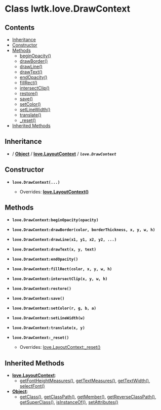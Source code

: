 # Class lwtk.love.DrawContext


## Contents

   * [Inheritance](#inheritance)
   * [Constructor](#constructor)
   * [Methods](#methods)
      * [beginOpacity()](#.beginOpacity)
      * [drawBorder()](#.drawBorder)
      * [drawLine()](#.drawLine)
      * [drawText()](#.drawText)
      * [endOpacity()](#.endOpacity)
      * [fillRect()](#.fillRect)
      * [intersectClip()](#.intersectClip)
      * [restore()](#.restore)
      * [save()](#.save)
      * [setColor()](#.setColor)
      * [setLineWidth()](#.setLineWidth)
      * [translate()](#.translate)
      * [_reset()](#._reset)
   * [Inherited Methods](#inherited-methods)


## Inheritance
   *  / **[Object](../../lwtk/Object.md#inheritance)** / **[love.LayoutContext](../../lwtk/love/LayoutContext.md#inheritance)** / _**`love.DrawContext`**_

## Constructor
   * <span id=".new">**`love.DrawContext(...)`**</span>

        * Overrides: **[love.LayoutContext()](../../lwtk/love/LayoutContext.md#constructor)**



## Methods
   * <span id=".beginOpacity">**`love.DrawContext:beginOpacity(opacity)`**</span>


   * <span id=".drawBorder">**`love.DrawContext:drawBorder(color, borderThickness, x, y, w, h)`**</span>


   * <span id=".drawLine">**`love.DrawContext:drawLine(x1, y1, x2, y2, ...)`**</span>


   * <span id=".drawText">**`love.DrawContext:drawText(x, y, text)`**</span>


   * <span id=".endOpacity">**`love.DrawContext:endOpacity()`**</span>


   * <span id=".fillRect">**`love.DrawContext:fillRect(color, x, y, w, h)`**</span>


   * <span id=".intersectClip">**`love.DrawContext:intersectClip(x, y, w, h)`**</span>


   * <span id=".restore">**`love.DrawContext:restore()`**</span>


   * <span id=".save">**`love.DrawContext:save()`**</span>


   * <span id=".setColor">**`love.DrawContext:setColor(r, g, b, a)`**</span>


   * <span id=".setLineWidth">**`love.DrawContext:setLineWidth(w)`**</span>


   * <span id=".translate">**`love.DrawContext:translate(x, y)`**</span>


   * <span id="._reset">**`love.DrawContext:_reset()`**</span>

        * Overrides: [love.LayoutContext:_reset()](../../lwtk/love/LayoutContext.md#._reset)



## Inherited Methods
   * **[love.LayoutContext](../../lwtk/love/LayoutContext.md)**:
      * [getFontHeightMeasures()](../../lwtk/love/LayoutContext.md#.getFontHeightMeasures), [getTextMeasures()](../../lwtk/love/LayoutContext.md#.getTextMeasures), [getTextWidth()](../../lwtk/love/LayoutContext.md#.getTextWidth), [selectFont()](../../lwtk/love/LayoutContext.md#.selectFont)
   * **[Object](../../lwtk/Object.md)**:
      * [getClass()](../../lwtk/Object.md#.getClass), [getClassPath()](../../lwtk/Object.md#.getClassPath), [getMember()](../../lwtk/Object.md#.getMember), [getReverseClassPath()](../../lwtk/Object.md#.getReverseClassPath), [getSuperClass()](../../lwtk/Object.md#.getSuperClass), [isInstanceOf()](../../lwtk/Object.md#.isInstanceOf), [setAttributes()](../../lwtk/Object.md#.setAttributes)
